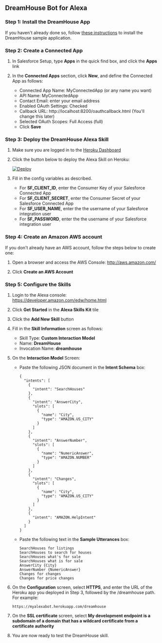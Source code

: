 ## DreamHouse Bot for Alexa

### Step 1: Install the DreamHouse App

If you haven't already done so, follow [these instructions](http://dreamhouse-site.herokuapp.com/installation/) to install the DreamHouse sample application.

### Step 2: Create a Connected App

1. In Salesforce Setup, type **Apps** in the quick find box, and click the **Apps** link

1. In the **Connected Apps** section, click **New**, and define the Connected App as follows:

    - Connected App Name: MyConnectedApp (or any name you want)
    - API Name: MyConnectedApp
    - Contact Email: enter your email address
    - Enabled OAuth Settings: Checked
    - Callback URL: http://localhost:8200/oauthcallback.html (You'll change this later)
    - Selected OAuth Scopes: Full Access (full)
    - Click **Save**

### Step 3: Deploy the DreamHouse Alexa Skill

1. Make sure you are logged in to the [Heroku Dashboard](https://dashboard.heroku.com/)
1. Click the button below to deploy the Alexa Skill on Heroku:

    [![Deploy](https://www.herokucdn.com/deploy/button.png)](https://heroku.com/deploy)

1. Fill in the config variables as described.

    - For **SF_CLIENT_ID**, enter the Consumer Key of your Salesforce Connected App
    - For **SF_CLIENT_SECRET**, enter the Consumer Secret of your Salesforce Connected App
    - For **SF_USER_NAME**, enter the the username of your Salesforce integration user
    - For **SF_PASSWORD**, enter the the username of your Salesforce integration user

### Step 4: Create an Amazon AWS account

If you don't already have an AWS account, follow the steps below to create one:

1. Open a browser and access the AWS Console: http://aws.amazon.com/
 
1. Click **Create an AWS Account** 

### Step 5: Configure the Skills

1. Login to the Alexa console: https://developer.amazon.com/edw/home.html

1. Click **Get Started** in the **Alexa Skills Kit** tile

1. Click the **Add New Skill** button

1. Fill in the **Skill Information** screen as follows:

    - Skill Type: **Custom Interaction Model**
    - Name: **DreamHouse**
    - Invocation Name: **dreamhouse**
    
1. On the **Interaction Model** Screen:    
    - Paste the following JSON document in the **Intent Schema** box:
     
         ```
         {
           "intents": [
             {
               "intent": "SearchHouses"
             },
             {
               "intent": "AnswerCity",
               "slots": [
                 {
                   "name": "City",
                   "type": "AMAZON.US_CITY"
                 }
               ]
             },
             {
               "intent": "AnswerNumber",
               "slots": [
                 {
                   "name": "NumericAnswer",
                   "type": "AMAZON.NUMBER"
                 }
               ]
             },
             {
               "intent": "Changes",
               "slots": [
                 {
                   "name": "City",
                   "type": "AMAZON.US_CITY"
                 }
               ]
             },
             {
               "intent": "AMAZON.HelpIntent"
             }
           ]
         }
         ```
     - Paste the following text in the **Sample Utterances** box:
     
        ```
        SearchHouses for listings
        SearchHouses to search for houses
        SearchHouses what's for sale
        SearchHouses what is for sale
        AnswerCity {City}
        AnswerNumber {NumericAnswer}
        Changes for changes
        Changes for price changes
        ```
     
1. On the **Configuration** screen, select **HTTPS**, and enter the URL of the Heroku app you deployed in Step 3, followed by the /dreamhouse path. For example:
     
     ```
     https://myalexabot.herokuapp.com/dreamhouse
     ```

1. On the **SSL certificate** screen, select **My development endpoint is a subdomain of a domain that has a wildcard certificate from a certificate authority**
  
1. You are now ready to test the DreamHouse skill.  
     